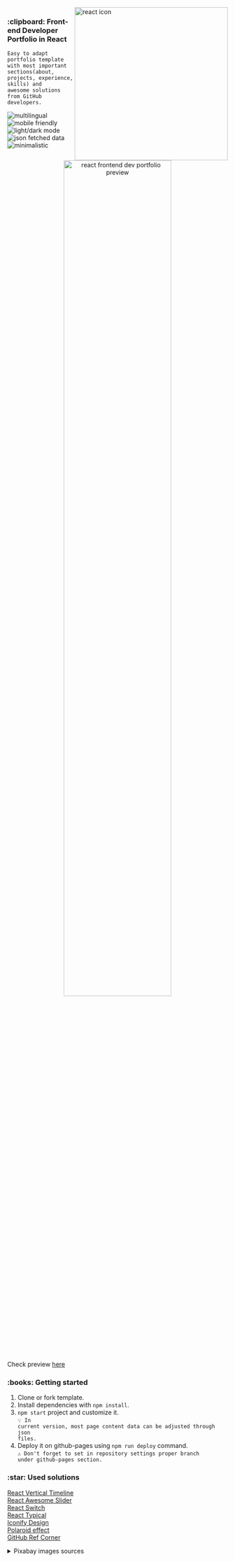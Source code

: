 <img height="350" align="right" src="https://github.com/Dorota1997/react-frontend-dev-portfolio/blob/images/images/mobile-demo.gif" alt="react icon"/>
<h3>:clipboard: Front-end Developer Portfolio in React</h3>

```
Easy to adapt portfolio template with most important
sections(about, projects, experience, skills) and 
awesome solutions from GitHub developers.
```
<img src="https://img.shields.io/badge/-multilingual-blue" alt="multilingual"/> &nbsp; <img src="https://img.shields.io/badge/-mobile friendly-blue" alt="mobile friendly"/> &nbsp; <img src="https://img.shields.io/badge/-light/dark mode-blue" alt="light/dark mode"/> &nbsp; <img src="https://img.shields.io/badge/-json fetched data-blue" alt="json fetched data"/> &nbsp; <img src="https://img.shields.io/badge/-minimalistic-blue" alt="minimalistic"/>

<p align="center">
<img width="70%" src="https://github.com/Dorota1997/react-frontend-dev-portfolio/blob/images/images/react_portfolio_about.png" alt="react frontend dev portfolio preview"/>
</p>

Check preview <a href="https://dorota1997.github.io">here</a>
 
<h3>:books: Getting started</h3>

1. Clone or fork template.
2. Install dependencies with `npm install`.
3. `npm start` project and customize it. <br/>
<code>💡 In current version, most page content data can be adjusted through json files.</code>
4. Deploy it on github-pages using `npm run deploy` command. <br/>
<code>⚠️ Don't forget to set in repository settings proper branch under github-pages section.</code>

<h3>:star: Used solutions</h3>

<a href="https://github.com/stephane-monnot/react-vertical-timeline">React Vertical Timeline</a> <br/>
<a href="https://github.com/rcaferati/react-awesome-slider">React Awesome Slider</a> <br/>
<a href="https://github.com/markusenglund/react-switch">React Switch</a> <br/>
<a href="https://github.com/catalinmiron/react-typical">React Typical</a> <br/>
<a href="https://iconify.design/icon-sets/?query=angular">Iconify Design</a> <br/>
<a href="https://www.w3docs.com/snippets/css/how-to-create-polaroid-image-with-css.html#">Polaroid effect</a> <br/>
<a href="https://tholman.com/github-corners/">GitHub Ref Corner</a>

<details>
<summary>Pixabay images sources</summary>
 <a href="https://pixabay.com/photos/people-woman-girl-clothing-eye-2563491/">p1</a>, <a href="https://pixabay.com/photos/dog-puppy-sharpei-petit-animal-1865712/">p2</a>, <a href="https://pixabay.com/photos/night-camera-photographer-photo-1927265/">p3</a>, <a href="https://pixabay.com/photos/road-forest-season-autumn-fall-1072823/">p4</a>, <a href="https://pixabay.com/photos/neuschwanstein-castle-bavaria-701732/">p5</a>, <a href="https://pixabay.com/photos/hohenschwangau-alps-alpsee-bavaria-532864/">p6</a>
</details>
